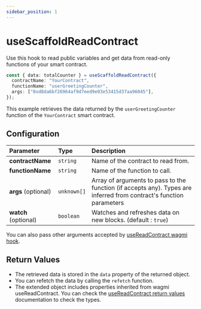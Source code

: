 ```yaml
---
sidebar_position: 1
---
```


# useScaffoldReadContract

Use this hook to read public variables and get data from read-only functions of your smart contract.

```ts
const { data: totalCounter } = useScaffoldReadContract({
  contractName: "YourContract",
  functionName: "userGreetingCounter",
  args: ["0xd8da6bf26964af9d7eed9e03e53415d37aa96045"],
});
```

This example retrieves the data returned by the `userGreetingCounter` function of the `YourContract` smart contract.

## Configuration

| Parameter            | Type        | Description                                                                                                         |
| :------------------- | :---------- | :------------------------------------------------------------------------------------------------------------------ |
| **contractName**     | `string`    | Name of the contract to read from.                                                                                  |
| **functionName**     | `string`    | Name of the function to call.                                                                                       |
| **args** (optional)  | `unknown[]` | Array of arguments to pass to the function (if accepts any). Types are inferred from contract's function parameters |
| **watch** (optional) | `boolean`   | Watches and refreshes data on new blocks. (default : `true`)                                                        |

You can also pass other arguments accepted by [useReadContract wagmi hook](https://wagmi.sh/react/api/hooks/useReadContract#parameters).

## Return Values

- The retrieved data is stored in the `data` property of the returned object.
- You can refetch the data by calling the `refetch` function.
- The extended object includes properties inherited from wagmi useReadContract. You can check the [useReadContract return values](https://wagmi.sh/react/api/hooks/useReadContract#return-type) documentation to check the types.
